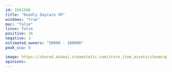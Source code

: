 ```yaml
---
id: 1561560
title: "Deadly Daycare VR"
windows: "true"
mac: "false"
linux: false
positive: 36
negative: 3
estimated_owners: "50000 - 100000"
peak_ccu: 0

image: https://shared.akamai.steamstatic.com/store_item_assets/steam/apps/1561560/header.jpg?t=1619843899
opinions:
---
```


